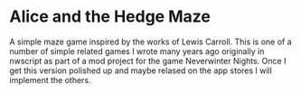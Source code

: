 # Alice and the Hedge Maze

A simple maze game inspired by the works of Lewis Carroll.  This is one of a number of simple related games I wrote many years ago originally in nwscript as part of a mod project for the game Neverwinter Nights.  Once  I get this version polished up and maybe relased on the app stores I will implement the others. 
 
